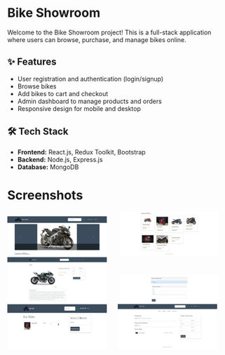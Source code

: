 # Bike Showroom

Welcome to the Bike Showroom project! This is a full-stack application where users can browse, purchase, and manage bikes online.

## ✨ Features
- User registration and authentication (login/signup)
- Browse bikes
- Add bikes to cart and checkout
- Admin dashboard to manage products and orders
- Responsive design for mobile and desktop

## 🛠️ Tech Stack
- **Frontend:** React.js, Redux Toolkit, Bootstrap
- **Backend:** Node.js, Express.js
- **Database:** MongoDB

# Screenshots

<img src="frontend/public/screenshots/HomePage1.jpg" alt="Homepage Screenshot" style="width: 45%; margin-right: 5%;">
<img src="frontend/public/screenshots/HomePage2.jpg" alt="Homepage Screenshot" style="width: 45%;">

<img src="frontend/public/screenshots/ProductPage1.jpg" alt="Productpage" style="width: 45%; margin-right: 5%;">
<img src="frontend/public/screenshots/ProductPage2.jpg" alt="Productpage" style="width: 45%;">

<div style="display: flex">
  <img src="frontend/public/screenshots/CartPage.jpg" alt="Cartpage" style="width: 45%; margin-right: 5%;">
  <img src="frontend/public/screenshots/OrderPage.jpg" alt="Orderpage" style="width: 45%;">
</div>
